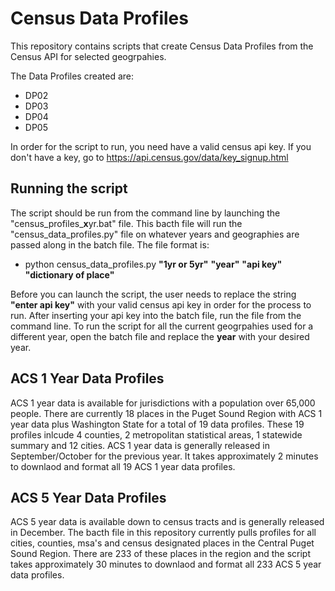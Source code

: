 # Census Data Profiles
This repository contains scripts that create Census Data Profiles from the Census API for selected geogrpahies.

The Data Profiles created are:
* DP02
* DP03
* DP04
* DP05

In order for the script to run, you need have a valid census api key. If you don't have a key, go to https://api.census.gov/data/key_signup.html

## Running the script
The script should be run from the command line by launching the "census_profiles_**x**yr.bat" file. This bacth file will run the "census_data_profiles.py" file on whatever years and geographies are passed along in the batch file.
The file format is:
* python census_data_profiles.py **"1yr or 5yr"** **"year"** **"api key"** **"dictionary of place"**

Before you can launch the script, the user needs to replace the string **"enter api key"** with your valid census api key in order for the process to run. After inserting your api key into the batch file, run the file from the command line. To run the script for all the current geogrpahies used for a different year, open the  batch file and replace the **year** with your desired year.

## ACS 1 Year Data Profiles
ACS 1 year data is available for jurisdictions with a population over 65,000 people. There are currently 18 places in the Puget Sound Region with ACS 1 year data plus Washington State for a total of 19 data profiles. These 19 profiles inlcude 4 counties, 2 metropolitan statistical areas, 1 statewide summary and 12 cities. ACS 1 year data is generally released in September/October for the previous year. It takes approximately 2 minutes to downlaod and format all 19 ACS 1 year data profiles.
 
## ACS 5 Year Data Profiles
ACS 5 year data is available down to census tracts and is generally released in December. The bacth file in this repository currently pulls profiles for all cities, counties, msa's and census designated places in the Central Puget Sound Region. There are 233 of these places in the region and the script takes approximately 30 minutes to downlaod and format all 233 ACS 5 year data profiles. 

